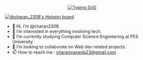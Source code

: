 <p align="center">
<a href="https://git.io/typing-svg"><img src="https://readme-typing-svg.herokuapp.com?font=Noto+Serif+Kannada&weight=500&size=50&duration=2500&pause=1500&color=8BA3EA&center=true&width=435&height=100&lines=Charan+S+Gowda;%E0%B2%9A%E0%B2%B0%E0%B2%A3%E0%B3%8D+.+%E0%B2%8E%E0%B2%B8%E0%B3%8D+.+%E0%B2%97%E0%B3%8C%E0%B2%A1" alt="Typing SVG" /></a>
</p>



[![@charan_2308's Holopin board](https://holopin.me/charan_2308)](https://holopin.io/@charan_2308)
- 👋 Hi, I’m @charan2308
- 👀 I’m interested in everything involving tech.
- 🌱 I’m currently studying Computer Science Engineering at PES University.
- 💞️ I’m looking to collaborate on Web dev related projects.
- 📫 How to reach me : charansgowda23@gmail.com

<!---
charan2308/charan2308 is a ✨ special ✨ repository because its `README.md` (this file) appears on your GitHub profile.
You can click the Preview link to take a look at your changes.
--->
